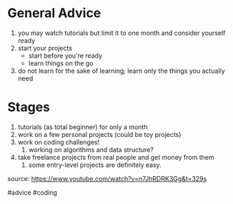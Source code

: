 
# General Advice
1. you may watch tutorials but limit it to one month and consider yourself ready
2. start your projects
	- start before you're ready
	- learn things on the go
3. do not learn for the sake of learning; learn only the things you actually need


# Stages
1. tutorials (as total beginner) for only a month
2. work on a few personal projects (could be toy projects)
3. work on coding challenges!
	1. working on algorithms and data structure?
4. take freelance projects from real people and get money from them
	1. some entry-level projects are definitely easy.


source: https://www.youtube.com/watch?v=n7JhRDRK3Gg&t=329s

#advice #coding